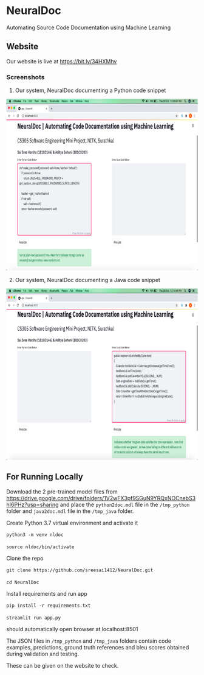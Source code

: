 # NeuralDoc

Automating Source Code Documentation using Machine Learning

## Website

Our website is live at https://bit.ly/34HXMhv

### Screenshots

1. Our system, NeuralDoc documenting a Python code snippet
<img src="https://github.com/sreesai1412/NeuralDoc/blob/main/screeshots/3.png" width="750" height="450" />

2. Our system, NeuralDoc documenting a Java code snippet
<img src="https://github.com/sreesai1412/NeuralDoc/blob/main/screeshots/4.png" width="750" height="450" />

## For Running Locally

Download the 2 pre-trained model files from https://drive.google.com/drive/folders/1V2wFX3pf9SGuN9YRQxNOCnebS3hI6PHz?usp=sharing and place the ```python2doc.mdl``` file in the ```/tmp_python``` folder and ```java2doc.mdl``` file in the ```/tmp_java``` folder.

Create Python 3.7 virtual environment and activate it
```
python3 -m venv nldoc

source nldoc/bin/activate 
```
Clone the repo
```
git clone https://github.com/sreesai1412/NeuralDoc.git 

cd NeuralDoc
```
Install requirements and run app
```
pip install -r requirements.txt

streamlit run app.py
```
should automatically open browser at localhost:8501

The JSON files in ```/tmp_python``` and ```/tmp_java``` folders contain code examples, predictions, ground truth references and bleu scores obtained during validation and testing.

These can be given on the website to check.
